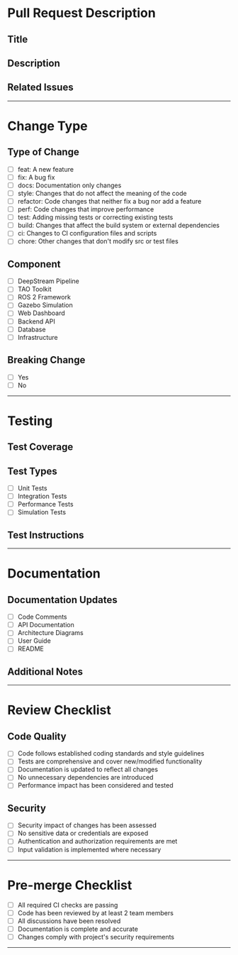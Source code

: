 # Pull Request Description

## Title
<!-- Provide a clear and concise title following the commit convention: <type>(<scope>): <description> -->

## Description
<!-- Provide a detailed description of the changes made and the motivation behind them -->

## Related Issues
<!-- Link any related issues that this PR addresses using the syntax: Fixes #<issue_number> -->

---

# Change Type

## Type of Change
<!-- Select the type of change this PR introduces -->
- [ ] feat: A new feature
- [ ] fix: A bug fix
- [ ] docs: Documentation only changes
- [ ] style: Changes that do not affect the meaning of the code
- [ ] refactor: Code changes that neither fix a bug nor add a feature
- [ ] perf: Code changes that improve performance
- [ ] test: Adding missing tests or correcting existing tests
- [ ] build: Changes that affect the build system or external dependencies
- [ ] ci: Changes to CI configuration files and scripts
- [ ] chore: Other changes that don't modify src or test files

## Component
<!-- Select the main system component being modified -->
- [ ] DeepStream Pipeline
- [ ] TAO Toolkit
- [ ] ROS 2 Framework
- [ ] Gazebo Simulation
- [ ] Web Dashboard
- [ ] Backend API
- [ ] Database
- [ ] Infrastructure

## Breaking Change
<!-- Mark if this change breaks backward compatibility -->
- [ ] Yes
- [ ] No

---

# Testing

## Test Coverage
<!-- Describe the tests added or modified to cover the changes -->

## Test Types
<!-- Select all types of tests included -->
- [ ] Unit Tests
- [ ] Integration Tests
- [ ] Performance Tests
- [ ] Simulation Tests

## Test Instructions
<!-- Optional: Provide any special instructions needed to test these changes -->

---

# Documentation

## Documentation Updates
<!-- Select all documentation updates included -->
- [ ] Code Comments
- [ ] API Documentation
- [ ] Architecture Diagrams
- [ ] User Guide
- [ ] README

## Additional Notes
<!-- Optional: Provide any additional documentation context -->

---

# Review Checklist

## Code Quality
<!-- Verify the following code quality aspects -->
- [ ] Code follows established coding standards and style guidelines
- [ ] Tests are comprehensive and cover new/modified functionality
- [ ] Documentation is updated to reflect all changes
- [ ] No unnecessary dependencies are introduced
- [ ] Performance impact has been considered and tested

## Security
<!-- Verify the following security aspects -->
- [ ] Security impact of changes has been assessed
- [ ] No sensitive data or credentials are exposed
- [ ] Authentication and authorization requirements are met
- [ ] Input validation is implemented where necessary

---

# Pre-merge Checklist
<!-- The following items will be verified by automation -->
- [ ] All required CI checks are passing
- [ ] Code has been reviewed by at least 2 team members
- [ ] All discussions have been resolved
- [ ] Documentation is complete and accurate
- [ ] Changes comply with project's security requirements

---

<!-- Note: This PR will be merged using squash strategy. Please ensure your commit messages are clear and descriptive. -->